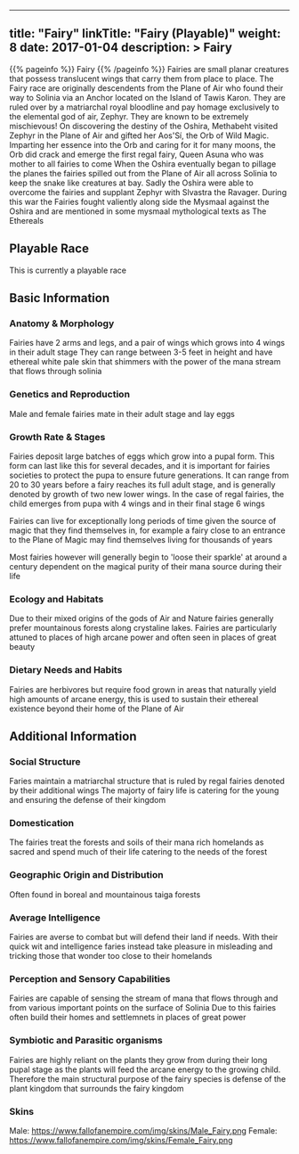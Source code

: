 
---
title: "Fairy"
linkTitle: "Fairy (Playable)"
weight: 8
date: 2017-01-04
description: >
 Fairy
---

{{% pageinfo %}}
Fairy
{{% /pageinfo %}}
Fairies are small planar creatures that possess translucent wings that carry them from place to place. The Fairy race are originally descendents from the Plane of Air who found their way to Solinia via an Anchor located on the Island of Tawis Karon. They are ruled over by a matriarchal royal bloodline and pay homage exclusively to the elemental god of air, Zephyr. They are known to be extremely mischievous!  On discovering the destiny of the Oshira, Methabeht visited Zephyr in the Plane of Air and gifted her Aos'Sí, the Orb of Wild Magic. Imparting her essence into the Orb and caring for it for many moons, the Orb did crack and emerge the first regal fairy, Queen Asuna who was mother to all fairies to come  When the Oshira eventually began to pillage the planes the fairies spilled out from the Plane of Air all across Solinia to keep the snake like creatures at bay. Sadly the Oshira were able to overcome the fairies and supplant Zephyr with Slvastra the Ravager. During this war the Fairies fought valiently along side the Mysmaal against the Oshira and are mentioned in some mysmaal mythological texts as The Ethereals


## Playable Race

This is currently a playable race

## Basic Information


<div class="">


### Anatomy & Morphology

Fairies have 2 arms and legs, and a pair of wings which grows into 4 wings in their adult stage  They can range between 3-5 feet in height and have ethereal white pale skin that shimmers with the power of the mana stream that flows through solinia

### Genetics and Reproduction

Male and female fairies mate in their adult stage and lay eggs

### Growth Rate & Stages

Fairies deposit large batches of eggs which grow into a pupal form. This form can last like this for several decades, and it is important for fairies societies to protect the pupa to ensure future generations. It can range from 20 to 30 years before a fairy reaches its full adult stage, and is generally denoted by growth of two new lower wings. In the case of regal fairies, the child emerges from pupa with 4 wings and in their final stage 6 wings

Fairies can live for exceptionally long periods of time given the source of magic that they find themselves in, for example a fairy close to an entrance to the Plane of Magic may find themselves living for thousands of years

Most fairies however will generally begin to 'loose their sparkle' at around a century dependent on the magical purity of their mana source during their life

### Ecology and Habitats

Due to their mixed origins of the gods of Air and Nature fairies generally prefer mountainous forests along crystaline lakes. Fairies are particularly attuned to places of high arcane power and often seen in places of great beauty

### Dietary Needs and Habits

Fairies are herbivores but require food grown in areas that naturally yield high amounts of arcane energy, this is used to sustain their ethereal existence beyond their home of the Plane of Air

       

    

## Additional Information


<div class="">
           

### Social Structure

Faries maintain a matriarchal structure that is ruled by regal fairies denoted by their additional wings  The majorty of fairy life is catering for the young and ensuring the defense of their kingdom

### Domestication

The fairies treat the forests and soils of their mana rich homelands as sacred and spend much of their life catering to the needs of the forest

### Geographic Origin and Distribution

Often found in boreal and mountainous taiga forests

### Average Intelligence

Fairies are averse to combat but will defend their land if needs. With their quick wit and intelligence faries instead take pleasure in misleading and tricking those that wonder too close to their homelands

### Perception and Sensory Capabilities

Fairies are capable of sensing the stream of mana that flows through and from various important points on the surface of Solinia  Due to this fairies often build their homes and settlemnets in places of great power

### Symbiotic and Parasitic organisms

Fairies are highly reliant on the plants they grow from during their long pupal stage as the plants will feed the arcane energy to the growing child. Therefore the main structural purpose of the fairy species is defense of the plant kingdom that surrounds the fairy kingdom

### Skins
Male: https://www.fallofanempire.com/img/skins/Male_Fairy.png
Female: https://www.fallofanempire.com/img/skins/Female_Fairy.png

    
